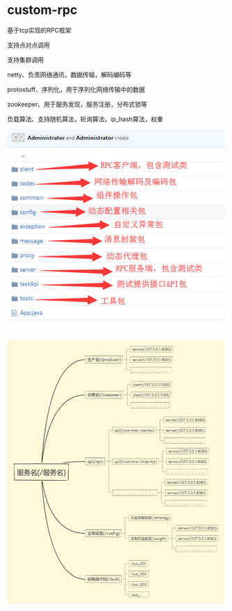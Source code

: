 # custom-rpc

基于tcp实现的RPC框架

支持点对点调用

支持集群调用

netty、负责网络通讯，数据传输，解码编码等

protostuff、序列化，用于序列化网络传输中的数据

zookeeper、用于服务发现，服务注册，分布式锁等

负载算法、支持随机算法，轮询算法，ip_hash算法，权重

![image](https://github.com/shijianqiao321113/custom-rpc/blob/master/custom-rpc/TIM%E6%88%AA%E5%9B%BE20180523170643.png)

![image](https://github.com/shijianqiao321113/custom-rpc/blob/master/custom-rpc/zookeeperFlowNode.png)